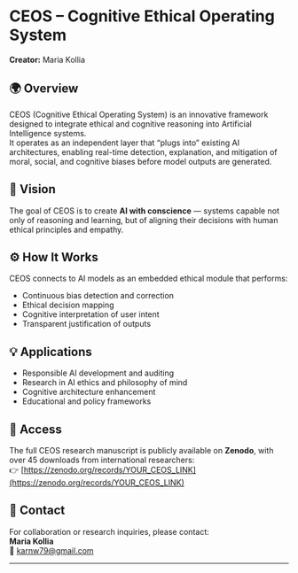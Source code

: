 # CEOS – Cognitive Ethical Operating System  

**Creator:** Maria Kollia  

## 🌍 Overview  
CEOS (Cognitive Ethical Operating System) is an innovative framework designed to integrate ethical and cognitive reasoning into Artificial Intelligence systems.  
It operates as an independent layer that “plugs into” existing AI architectures, enabling real-time detection, explanation, and mitigation of moral, social, and cognitive biases before model outputs are generated.  

## 🧠 Vision  
The goal of CEOS is to create **AI with conscience** — systems capable not only of reasoning and learning, but of aligning their decisions with human ethical principles and empathy.  

## ⚙️ How It Works  
CEOS connects to AI models as an embedded ethical module that performs:  
- Continuous bias detection and correction  
- Ethical decision mapping  
- Cognitive interpretation of user intent  
- Transparent justification of outputs  

## 💡 Applications  
- Responsible AI development and auditing  
- Research in AI ethics and philosophy of mind  
- Cognitive architecture enhancement  
- Educational and policy frameworks  

## 📄 Access  
The full CEOS research manuscript is publicly available on **Zenodo**, with over 45 downloads from international researchers:  
👉 [https://zenodo.org/records/YOUR_CEOS_LINK](https://zenodo.org/records/YOUR_CEOS_LINK)

## 🤝 Contact  
For collaboration or research inquiries, please contact:  
**Maria Kollia**  
📧 karnw79@gmail.com 

---

